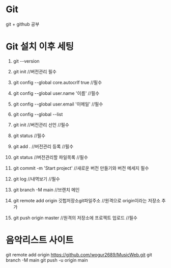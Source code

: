 # Git
git + github 공부

# Git 설치 이후 세팅

1. git --version
2. git init //버전관리 필수
3. git config --global core.autocrlf true  //필수
4. git config --global user.name '이름'    //필수
5. git config --global user.email '이메일' //필수
6. git config --global --list           

1. git init //버전관리 선언                     //필수
2. git status                                  //필수
3. git add . //버전관리 등록                    //필수
4. git status //버전관리할 파일목록             //필수
5. git commit -m 'Start project'              //새로운 버전 만들기와 버전 메세지 필수
6. git log //내역보기                          //필수
7. git branch -M main                         //브랜치 메인
8. git remote add origin 깃헙저장소git파일주소 //원격으로 origin이라는 저장소 추가
9. git push origin master                     //원격의 저장소에 프로젝트 업로드 //필수

# 음악리스트 사이트
git remote add origin https://github.com/wogur2689/MusicWeb.git
git branch -M main
git push -u origin main
